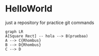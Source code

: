 # HelloWorld
just a repository for practice git commands

```mermaid
graph LR
A[Square Rect] -- hola --> B(pruebaa)
A --> C{Rhombus}
B --> D{Rhombus}
C --> D
